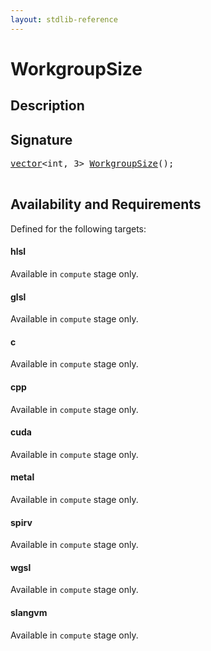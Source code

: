 ```yaml
---
layout: stdlib-reference
---
```


# WorkgroupSize

## Description





## Signature 

<pre>
<a href="/stdlib-reference/types/vector/index" class="code_type">vector</a>&lt;<span class="code_keyword">int</span>, 3&gt; <a href="/stdlib-reference/global-decls/workgroupsize-09">WorkgroupSize</a>();

</pre>

## Availability and Requirements

Defined for the following targets:

#### hlsl
Available in `compute` stage only.

#### glsl
Available in `compute` stage only.

#### c
Available in `compute` stage only.

#### cpp
Available in `compute` stage only.

#### cuda
Available in `compute` stage only.

#### metal
Available in `compute` stage only.

#### spirv
Available in `compute` stage only.

#### wgsl
Available in `compute` stage only.

#### slangvm
Available in `compute` stage only.



